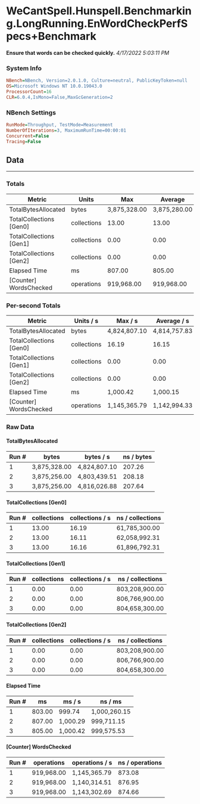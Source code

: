 ﻿# WeCantSpell.Hunspell.Benchmarking.LongRunning.EnWordCheckPerfSpecs+Benchmark
__Ensure that words can be checked quickly.__
_4/17/2022 5:03:11 PM_
### System Info
```ini
NBench=NBench, Version=2.0.1.0, Culture=neutral, PublicKeyToken=null
OS=Microsoft Windows NT 10.0.19043.0
ProcessorCount=16
CLR=6.0.4,IsMono=False,MaxGcGeneration=2
```

### NBench Settings
```ini
RunMode=Throughput, TestMode=Measurement
NumberOfIterations=3, MaximumRunTime=00:00:01
Concurrent=False
Tracing=False
```

## Data
-------------------

### Totals
|          Metric |           Units |             Max |         Average |             Min |          StdDev |
|---------------- |---------------- |---------------- |---------------- |---------------- |---------------- |
|TotalBytesAllocated |           bytes |    3,875,328.00 |    3,875,280.00 |    3,875,256.00 |           41.57 |
|TotalCollections [Gen0] |     collections |           13.00 |           13.00 |           13.00 |            0.00 |
|TotalCollections [Gen1] |     collections |            0.00 |            0.00 |            0.00 |            0.00 |
|TotalCollections [Gen2] |     collections |            0.00 |            0.00 |            0.00 |            0.00 |
|    Elapsed Time |              ms |          807.00 |          805.00 |          803.00 |            2.00 |
|[Counter] WordsChecked |      operations |      919,968.00 |      919,968.00 |      919,968.00 |            0.00 |

### Per-second Totals
|          Metric |       Units / s |         Max / s |     Average / s |         Min / s |      StdDev / s |
|---------------- |---------------- |---------------- |---------------- |---------------- |---------------- |
|TotalBytesAllocated |           bytes |    4,824,807.10 |    4,814,757.83 |    4,803,439.51 |       10,740.17 |
|TotalCollections [Gen0] |     collections |           16.19 |           16.15 |           16.11 |            0.04 |
|TotalCollections [Gen1] |     collections |            0.00 |            0.00 |            0.00 |            0.00 |
|TotalCollections [Gen2] |     collections |            0.00 |            0.00 |            0.00 |            0.00 |
|    Elapsed Time |              ms |        1,000.42 |        1,000.15 |          999.74 |            0.36 |
|[Counter] WordsChecked |      operations |    1,145,365.79 |    1,142,994.33 |    1,140,314.51 |        2,539.72 |

### Raw Data
#### TotalBytesAllocated
|           Run # |           bytes |       bytes / s |      ns / bytes |
|---------------- |---------------- |---------------- |---------------- |
|               1 |    3,875,328.00 |    4,824,807.10 |          207.26 |
|               2 |    3,875,256.00 |    4,803,439.51 |          208.18 |
|               3 |    3,875,256.00 |    4,816,026.88 |          207.64 |

#### TotalCollections [Gen0]
|           Run # |     collections | collections / s |ns / collections |
|---------------- |---------------- |---------------- |---------------- |
|               1 |           13.00 |           16.19 |   61,785,300.00 |
|               2 |           13.00 |           16.11 |   62,058,992.31 |
|               3 |           13.00 |           16.16 |   61,896,792.31 |

#### TotalCollections [Gen1]
|           Run # |     collections | collections / s |ns / collections |
|---------------- |---------------- |---------------- |---------------- |
|               1 |            0.00 |            0.00 |  803,208,900.00 |
|               2 |            0.00 |            0.00 |  806,766,900.00 |
|               3 |            0.00 |            0.00 |  804,658,300.00 |

#### TotalCollections [Gen2]
|           Run # |     collections | collections / s |ns / collections |
|---------------- |---------------- |---------------- |---------------- |
|               1 |            0.00 |            0.00 |  803,208,900.00 |
|               2 |            0.00 |            0.00 |  806,766,900.00 |
|               3 |            0.00 |            0.00 |  804,658,300.00 |

#### Elapsed Time
|           Run # |              ms |          ms / s |         ns / ms |
|---------------- |---------------- |---------------- |---------------- |
|               1 |          803.00 |          999.74 |    1,000,260.15 |
|               2 |          807.00 |        1,000.29 |      999,711.15 |
|               3 |          805.00 |        1,000.42 |      999,575.53 |

#### [Counter] WordsChecked
|           Run # |      operations |  operations / s | ns / operations |
|---------------- |---------------- |---------------- |---------------- |
|               1 |      919,968.00 |    1,145,365.79 |          873.08 |
|               2 |      919,968.00 |    1,140,314.51 |          876.95 |
|               3 |      919,968.00 |    1,143,302.69 |          874.66 |


